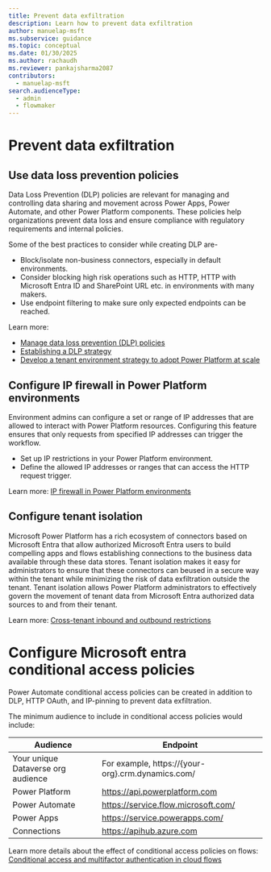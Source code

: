 ```yaml
---
title: Prevent data exfiltration
description: Learn how to prevent data exfiltration
author: manuelap-msft
ms.subservice: guidance
ms.topic: conceptual
ms.date: 01/30/2025
ms.author: rachaudh
ms.reviewer: pankajsharma2087
contributors: 
  - manuelap-msft
search.audienceType: 
  - admin
  - flowmaker
---
```


# Prevent data exfiltration

## Use data loss prevention policies

Data Loss Prevention (DLP) policies are relevant for managing and controlling data sharing and movement across Power Apps, Power Automate, and other Power Platform components. These policies help organizations prevent data loss and ensure compliance with regulatory requirements and internal policies.

Some of the best practices to consider while creating DLP are- 
- Block/isolate non-business connectors, especially in default environments. 
- Consider blocking high risk operations such as HTTP, HTTP with Microsoft Entra ID and SharePoint URL etc. in environments with many makers. 
- Use endpoint filtering to make sure only expected endpoints can be reached.

Learn more: 
- [Manage data loss prevention (DLP) policies](/power-platform/admin/prevent-data-loss)
- [Establishing a DLP strategy](/power-platform/guidance/adoption/dlp-strategy)
- [Develop a tenant environment strategy to adopt Power Platform at scale](/power-platform/guidance/white-papers/environment-strategy)

## Configure IP firewall in Power Platform environments

Environment admins can configure a set or range of IP addresses that are allowed to interact with Power Platform resources. Configuring this feature ensures that only requests from specified IP addresses can trigger the workflow.

- Set up IP restrictions in your Power Platform environment.
- Define the allowed IP addresses or ranges that can access the HTTP request trigger.

Learn more: [IP firewall in Power Platform environments](/power-platform/admin/ip-firewall)

## Configure tenant isolation

Microsoft Power Platform has a rich ecosystem of connectors based on Microsoft Entra that allow authorized Microsoft Entra users to build compelling apps and flows establishing connections to the business data available through these data stores. Tenant isolation makes it easy for administrators to ensure that these connectors can beused in a secure way within the tenant while minimizing the risk of data exfiltration outside the tenant. Tenant isolation allows Power Platform administrators to effectively govern the movement of tenant data from Microsoft Entra authorized data sources to and from their tenant.

Learn more: [Cross-tenant inbound and outbound restrictions](/power-platform/admin/cross-tenant-restrictions)

# Configure Microsoft entra conditional access policies

Power Automate conditional access policies can be created in addition to DLP, HTTP OAuth, and IP-pinning to prevent data exfiltration. 

The minimum audience to include in conditional access policies would include:  

| Audience | Endpoint |
| --- | --- |
| Your unique Dataverse org audience | For example,  https://{your-org}.crm.dynamics.com/ |
| Power Platform | https://api.powerplatform.com |
| Power Automate |  https://service.flow.microsoft.com/ |
| Power Apps | https://service.powerapps.com/ |
| Connections | https://apihub.azure.com |

Learn more details about the effect of conditional access policies on flows: [Conditional access and multifactor authentication in cloud flows](/troubleshoot/power-platform/power-automate/administration/conditional-access-and-multi-factor-authentication-in-flow)